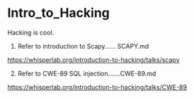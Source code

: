 # Intro_to_Hacking
Hacking is cool. 

1. Refer to introduction to Scapy...... SCAPY.md

https://whisperlab.org/introduction-to-hacking/talks/scapy

2. Refer to CWE-89 SQL injection.......CWE-89.md

https://whisperlab.org/introduction-to-hacking/talks/CWE-89
